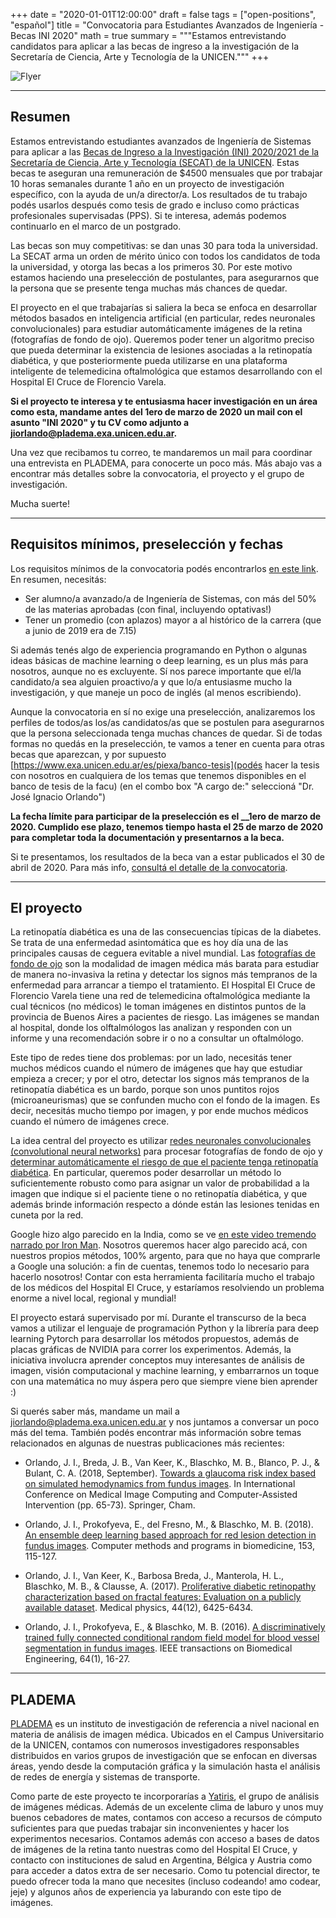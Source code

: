 +++
date = "2020-01-01T12:00:00"
draft = false
tags = ["open-positions", "español"]
title = "Convocatoria para Estudiantes Avanzados de Ingeniería - Becas INI 2020"
math = true
summary = """Estamos entrevistando candidatos para aplicar a las becas de ingreso a la investigación de la Secretaría de Ciencia, Arte y Tecnología de la UNICEN."""
+++

![Flyer](/img/headers/open-position-2010-cin-header.png)


---

## Resumen

Estamos entrevistando estudiantes avanzados de Ingeniería de Sistemas para aplicar a las [Becas de Ingreso a la Investigación (INI) 2020/2021 de la Secretaría de Ciencia, Arte y Tecnología (SECAT) de la UNICEN](http://secat.unicen.edu.ar/wp-content/uploads/2019/12/Convocatoria_INI_2019v2.pdf). Estas becas te aseguran una remuneración de $4500 mensuales que por trabajar 10 horas semanales durante 1 año en un proyecto de investigación específico, con la ayuda de un/a director/a. Los resultados de tu trabajo podés usarlos después como tesis de grado e incluso como prácticas profesionales supervisadas (PPS). Si te interesa, además podemos continuarlo en el marco de un postgrado.

Las becas son muy competitivas: se dan unas 30 para toda la universidad. La SECAT arma un orden de mérito único con todos los candidatos de toda la universidad, y otorga las becas a los primeros 30. Por este motivo estamos haciendo una preselección de postulantes, para asegurarnos que la persona que se presente tenga muchas más chances de quedar.

El proyecto en el que trabajarías si saliera la beca se enfoca en desarrollar métodos basados en inteligencia artificial (en particular, redes neuronales convolucionales) para estudiar automáticamente imágenes de la retina (fotografías de fondo de ojo). Queremos poder tener un algoritmo preciso que pueda determinar la existencia de lesiones asociadas a la retinopatía diabética, y que posteriormente pueda utilizarse en una plataforma inteligente de telemedicina oftalmológica que estamos desarrollando con el Hospital El Cruce de Florencio Varela.

**Si el proyecto te interesa y te entusiasma hacer investigación en un área como esta, mandame __antes del 1ero de marzo de 2020__ un mail con el asunto "INI 2020" y tu CV como adjunto a [jiorlando@pladema.exa.unicen.edu.ar](mailto:jiorlando@pladema.exa.unicen.edu.ar).**

Una vez que recibamos tu correo, te mandaremos un mail para coordinar una entrevista en PLADEMA, para conocerte un poco más. Más abajo vas a encontrar más detalles sobre la convocatoria, el proyecto y el grupo de investigación.

Mucha suerte!


---


## Requisitos mínimos, preselección y fechas

Los requisitos mínimos de la convocatoria podés encontrarlos [en este link](http://secat.unicen.edu.ar/wp-content/uploads/2019/12/Convocatoria_INI_2019v2.pdf). En resumen, necesitás:

* Ser alumno/a avanzado/a de Ingeniería de Sistemas, con más del 50% de las materias aprobadas (con final, incluyendo optativas!)
* Tener un promedio (con aplazos) mayor a al histórico de la carrera (que a junio de 2019 era de 7.15)

Si además tenés algo de experiencia programando en Python o algunas ideas básicas de machine learning o deep learning, es un plus más para nosotros, aunque no es excluyente. Sí nos parece importante que el/la candidato/a sea alguien proactivo/a y que lo/a entusiasme mucho la investigación, y que maneje un poco de inglés (al menos escribiendo).

Aunque la convocatoria en sí no exige una preselección, analizaremos los perfiles de todos/as los/as candidatos/as que se postulen para asegurarnos que la persona seleccionada tenga muchas chances de quedar.
Si de todas formas no quedás en la preselección, te vamos a tener en cuenta para otras becas que aparezcan, y por supuesto [https://www.exa.unicen.edu.ar/es/piexa/banco-tesis](podés hacer la tesis con nosotros en cualquiera de los temas que tenemos disponibles en el banco de tesis de la facu) (en el combo box "A cargo de:" seleccioná "Dr. José Ignacio Orlando")

**La fecha límite para participar de la preselección es el __1ero de marzo de 2020. Cumplido ese plazo, tenemos tiempo hasta el __25 de marzo de 2020__ para completar toda la documentación y presentarnos a la beca.**

Si te presentamos, los resultados de la beca van a estar publicados el 30 de abril de 2020. Para más info, [consultá el detalle de la convocatoria](hhttp://secat.unicen.edu.ar/wp-content/uploads/2019/12/Convocatoria_INI_2019v2.pdf).


---


## El proyecto

La retinopatía diabética es una de las consecuencias típicas de la diabetes. Se trata de una enfermedad asintomática que es hoy día una de las principales causas de ceguera evitable a nivel mundial. Las [fotografías de fondo de ojo](https://en.wikipedia.org/wiki/Fundus_photography) son la modalidad de imagen médica más barata para estudiar de manera no-invasiva la retina y detectar los signos más tempranos de la enfermedad para arrancar a tiempo el tratamiento. El Hospital El Cruce de Florencio Varela tiene una red de telemedicina oftalmológica mediante la cual técnicos (no médicos) le toman imágenes en distintos puntos de la provincia de Buenos Aires a pacientes de riesgo. Las imágenes se mandan al hospital, donde los olftalmólogos las analizan y responden con un informe y una recomendación sobre ir o no a consultar un oftalmólogo.

Este tipo de redes tiene dos problemas: por un lado, necesitás tener muchos médicos cuando el número de imágenes que hay que estudiar empieza a crecer; y por el otro, detectar los signos más tempranos de la retinopatía diabética es un bardo, porque son unos puntitos rojos (microaneurismas) que se confunden mucho con el fondo de la imagen. Es decir, necesitás mucho tiempo por imagen, y por ende muchos médicos cuando el número de imágenes crece.

La idea central del proyecto es utilizar [redes neuronales convolucionales (convolutional neural networks)](https://en.wikipedia.org/wiki/Convolutional_neural_network) para procesar fotografías de fondo de ojo y [determinar automáticamente el riesgo de que el paciente tenga retinopatía diabética](https://arxiv.org/pdf/1706.03008.pdf). En particular, queremos poder desarrollar un método lo suficientemente robusto como para asignar un valor de probabilidad a la imagen que indique si el paciente tiene o no retinopatía diabética, y que además brinde información respecto a dónde están las lesiones tenidas en cuneta por la red. 

Google hizo algo parecido en la India, como se ve [en este video tremendo narrado por Iron Man](https://youtu.be/V5aZjsWM2wo?t=955). Nosotros queremos hacer algo parecido acá, con nuestros propios métodos, 100% argento, para que no haya que comprarle a Google una solución: a fin de cuentas, tenemos todo lo necesario para hacerlo nosotros! Contar con esta herramienta facilitaría mucho el trabajo de los médicos del Hospital El Cruce, y estaríamos resolviendo un problema enorme a nivel local, regional y mundial!

El proyecto estará supervisado por mí. Durante el transcurso de la beca vamos a utilizar el lenguaje de programación Python y la librería para deep learning Pytorch para desarrollar los métodos propuestos, además de placas gráficas de NVIDIA para correr los experimentos. Además, la iniciativa involucra aprender conceptos muy interesantes de análisis de imagen, visión computacional y machine learning, y embarrarnos un toque con una matemática no muy áspera pero que siempre viene bien aprender :)

Si querés saber más, mandame un mail a jiorlando@pladema.exa.unicen.edu.ar y nos juntamos a conversar un poco más del tema. También podés encontrar más información sobre temas relacionados en algunas de nuestras publicaciones más recientes:

* Orlando, J. I., Breda, J. B., Van Keer, K., Blaschko, M. B., Blanco, P. J., & Bulant, C. A. (2018, September). [Towards a glaucoma risk index based on simulated hemodynamics from fundus images](https://arxiv.org/abs/1805.10273). In International Conference on Medical Image Computing and Computer-Assisted Intervention (pp. 65-73). Springer, Cham.

* Orlando, J. I., Prokofyeva, E., del Fresno, M., & Blaschko, M. B. (2018). [An ensemble deep learning based approach for red lesion detection in fundus images](https://arxiv.org/abs/1706.03008). Computer methods and programs in biomedicine, 153, 115-127.

* Orlando, J. I., Van Keer, K., Barbosa Breda, J., Manterola, H. L., Blaschko, M. B., & Clausse, A. (2017). [Proliferative diabetic retinopathy characterization based on fractal features: Evaluation on a publicly available dataset](https://www.ncbi.nlm.nih.gov/pubmed/29044550). Medical physics, 44(12), 6425-6434.

* Orlando, J. I., Prokofyeva, E., & Blaschko, M. B. (2016). [A discriminatively trained fully connected conditional random field model for blood vessel segmentation in fundus images](https://ieeexplore.ieee.org/document/7420682). IEEE transactions on Biomedical Engineering, 64(1), 16-27.


---


## PLADEMA

[PLADEMA](http://www.pladema.net/) es un instituto de investigación de referencia a nivel nacional en materia de análisis de imagen médica. Ubicados en el Campus Universitario de la UNICEN, contamos con numerosos investigadores responsables distribuidos en varios grupos de investigación que se enfocan en diversas áreas, yendo desde la computación gráfica y la simulación hasta el análisis de redes de energía y sistemas de transporte. 

Como parte de este proyecto te incorporarías a [Yatiris](https://yatiris.github.io), el grupo de análisis de imágenes médicas. Además de un excelente clima de laburo y unos muy buenos cebadores de mates, contamos con acceso a recursos de cómputo suficientes para que puedas trabajar sin inconvenientes y hacer los experimentos necesarios. Contamos además con acceso a bases de datos de imágenes de la retina tanto nuestras como del Hospital El Cruce, y contacto con instituciones de salud en Argentina, Bélgica y Austria como para acceder a datos extra de ser necesario. Como tu potencial director, te puedo ofrecer toda la mano que necesites (incluso codeando! amo codear, jeje) y algunos años de experiencia ya laburando con este tipo de imágenes.